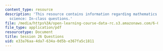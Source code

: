 ```yaml
---
content_type: resource
description: 'This resource contains information regarding mathematics for computer
  science: In-class questions.'
file: /media/https%3A/open-learning-course-data-rc.s3.amazonaws.com/6-042j-mathematics-for-computer-science-spring-2015/e33a76aa4da7634a0d5be367fa5c1811_MIT6_042JS15_cp26.pdf
file_type: application/pdf
resourcetype: Document
title: Session 26 Questions
uid: e33a76aa-4da7-634a-0d5b-e367fa5c1811
---
```

